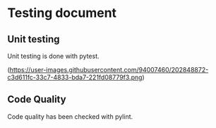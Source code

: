 # Testing document

## Unit testing
Unit testing is done with pytest. 

(https://user-images.githubusercontent.com/94007460/202848872-c3d611fc-33c7-4833-bda7-221fd08779f3.png)


## Code Quality
Code quality has been checked with pylint. 
